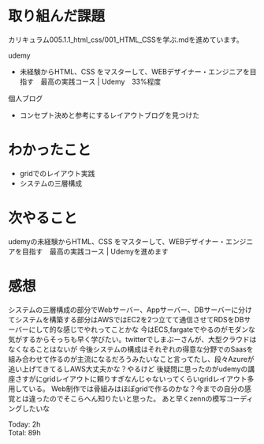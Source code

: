 # 取り組んだ課題
カリキュラム005.1.1_html_css/001_HTML_CSSを学ぶ.mdを進めています。


udemy
- 未経験からHTML、CSS をマスターして、WEBデザイナー・エンジニアを目指す　最高の実践コース | Udemy　33%程度

個人ブログ
- コンセプト決めと参考にするレイアウトブログを見つけた

# わかったこと
- gridでのレイアウト実践
- システムの三層構成


# 次やること
udemyの未経験からHTML、CSS をマスターして、WEBデザイナー・エンジニアを目指す　最高の実践コース | Udemyを進めます

# 感想
システムの三層構成の部分でWebサーバー、Appサーバー、DBサーバーに分けてシステムを構築する部分はAWSではEC2を2つ立てて通信させてRDSをDBサーバーにして的な感じでやれってことかな
今はECS,fargateでやるのがモダンな気がするからそっちも早く学びたい。twitterでしまぶーさんが、大型クラウドはなくなることはないが
今後システムの構成はそれぞれの得意な分野でのSaasを組み合わせて作るのが主流になるだろうみたいなこと言ってたし、段々Azureが追い上げてきてるしAWS大丈夫かな？やるけど
後疑問に思ったのがudemyの講座さすがにgridレイアウトに頼りすぎなんじゃないってくらいgridレイアウト多用している。
Web制作では骨組みはほぼgridで作るのかな？今までの自分の感覚とは違ったのでそこらへん知りたいと思った。
あと早くzennの模写コーディングしたいな

Today: 2h  
Total: 89h
